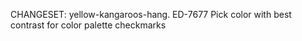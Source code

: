CHANGESET: yellow-kangaroos-hang. ED-7677 Pick color with best contrast for color palette checkmarks
